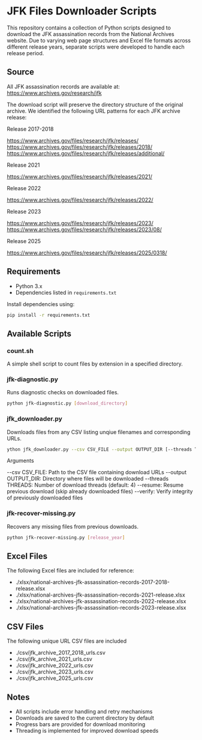 # JFK Files Downloader Scripts

This repository contains a collection of Python scripts designed to download the JFK assassination records from the National Archives website. Due to varying web page structures and Excel file formats across different release years, separate scripts were developed to handle each release period.

## Source

All JFK assassination records are available at: https://www.archives.gov/research/jfk

The download script will preserve the directory structure of the original archive. We identified the following URL patterns for each JFK archive release:

Release 2017-2018

https://www.archives.gov/files/research/jfk/releases/
https://www.archives.gov/files/research/jfk/releases/2018/
https://www.archives.gov/files/research/jfk/releases/additional/

Release 2021

https://www.archives.gov/files/research/jfk/releases/2021/

Release 2022

https://www.archives.gov/files/research/jfk/releases/2022/

Release 2023

https://www.archives.gov/files/research/jfk/releases/2023/
https://www.archives.gov/files/research/jfk/releases/2023/08/

Release 2025

https://www.archives.gov/files/research/jfk/releases/2025/0318/


## Requirements

- Python 3.x
- Dependencies listed in `requirements.txt`

Install dependencies using:
```bash
pip install -r requirements.txt
```

## Available Scripts

### count.sh 
A simple shell script to count files by extension in a specified directory.

### jfk-diagnostic.py
Runs diagnostic checks on downloaded files.
```bash
python jfk-diagnostic.py [download_directory]
```

### jfk_downloader.py
Downloads files from any CSV listing unqiue filenames and corresponding URLs.
```bash
ython jfk_downloader.py --csv CSV_FILE --output OUTPUT_DIR [--threads THREADS] [--resume] [--verify]
```

Arguments

--csv CSV_FILE: Path to the CSV file containing download URLs
--output OUTPUT_DIR: Directory where files will be downloaded
--threads THREADS: Number of download threads (default: 4)
--resume: Resume previous download (skip already downloaded files)
--verify: Verify integrity of previously downloaded files

### jfk-recover-missing.py
Recovers any missing files from previous downloads.
```bash
python jfk-recover-missing.py [release_year]
```

## Excel Files

The following Excel files are included for reference:
- ./xlsx/national-archives-jfk-assassination-records-2017-2018-release.xlsx
- ./xlsx/national-archives-jfk-assassination-records-2021-release.xlsx
- ./xlsx/national-archives-jfk-assassination-records-2022-release.xlsx
- ./xlsx/national-archives-jfk-assassination-records-2023-release.xlsx

## CSV Files
The following unique URL CSV files are included
- ./csv/jfk_archive_2017_2018_urls.csv
- ./csv/jfk_archive_2021_urls.csv
- ./csv/jfk_archive_2022_urls.csv
- ./csv/jfk_archive_2023_urls.csv
- ./csv/jfk_archive_2025_urls.csv

## Notes

- All scripts include error handling and retry mechanisms
- Downloads are saved to the current directory by default
- Progress bars are provided for download monitoring
- Threading is implemented for improved download speeds

